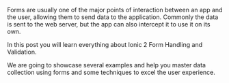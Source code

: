 
Forms are usually one of the major points of interaction between an app and the user, allowing them to send data to the application. Commonly the data is sent to the web server, but the app can also intercept it to use it on its own.

In this post you will learn everything about Ionic 2 Form Handling and Validation.

We are going to showcase several examples and help you master data collection using forms and some techniques to excel the user experience.
